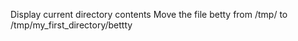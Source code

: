 Display current directory contents
Move the file betty from /tmp/ to /tmp/my_first_directory/bettty
